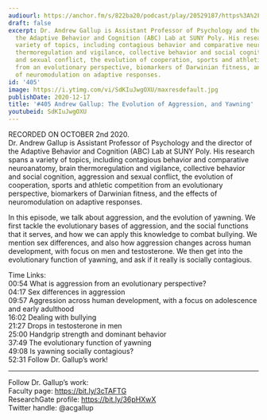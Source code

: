 ```yaml
---
audiourl: https://anchor.fm/s/822ba20/podcast/play/20529187/https%3A%2F%2Fd3ctxlq1ktw2nl.cloudfront.net%2Fstaging%2F2020-9-2%2F6a430aea-16b6-7bad-6382-abfc449c914b.m4a
draft: false
excerpt: Dr. Andrew Gallup is Assistant Professor of Psychology and the director of
  the Adaptive Behavior and Cognition (ABC) Lab at SUNY Poly. His research spans a
  variety of topics, including contagious behavior and comparative neuroanatomy, brain
  thermoregulation and vigilance, collective behavior and social cognition, aggression
  and sexual conflict, the evolution of cooperation, sports and athletic competition
  from an evolutionary perspective, biomarkers of Darwinian fitness, and the effects
  of neuromodulation on adaptive responses.
id: '405'
image: https://i.ytimg.com/vi/SdKIuJwgOXU/maxresdefault.jpg
publishDate: 2020-12-17
title: '#405 Andrew Gallup: The Evolution of Aggression, and Yawning'
youtubeid: SdKIuJwgOXU
---
```

<div class="timelinks">

RECORDED ON OCTOBER 2nd 2020.  
Dr. Andrew Gallup is Assistant Professor of Psychology and the director of the Adaptive Behavior and Cognition (ABC) Lab at SUNY Poly. His research spans a variety of topics, including contagious behavior and comparative neuroanatomy, brain thermoregulation and vigilance, collective behavior and social cognition, aggression and sexual conflict, the evolution of cooperation, sports and athletic competition from an evolutionary perspective, biomarkers of Darwinian fitness, and the effects of neuromodulation on adaptive responses.

In this episode, we talk about aggression, and the evolution of yawning. We first tackle the evolutionary bases of aggression, and the social functions that it serves, and how we can apply this knowledge to combat bullying. We mention sex differences, and also how aggression changes across human development, with focus on men and testosterone. We then get into the evolutionary function of yawning, and ask if it really is socially contagious.

Time Links:  
<time>00:54</time> What is aggression from an evolutionary perspective?  
<time>04:17</time> Sex differences in aggression  
<time>09:57</time> Aggression across human development, with a focus on adolescence and early adulthood  
<time>16:02</time> Dealing with bullying  
<time>21:27</time> Drops in testosterone in men   
<time>25:00</time> Handgrip strength and dominant behavior  
<time>37:49</time> The evolutionary function of yawning  
<time>49:08</time> Is yawning socially contagious?  
<time>52:31</time> Follow Dr. Gallup’s work!

---

Follow Dr. Gallup’s work:  
Faculty page: https://bit.ly/3cTAFTG  
ResearchGate profile: https://bit.ly/36pHXwX  
Twitter handle: @acgallup
</div>

